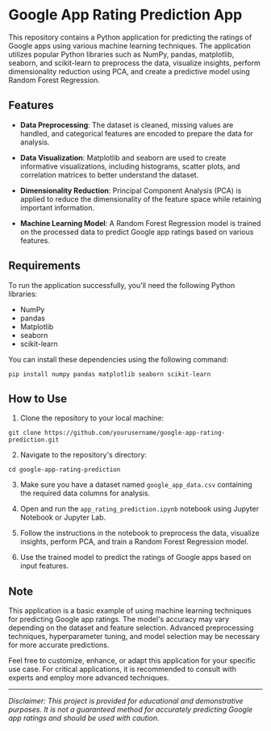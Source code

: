 # Google App Rating Prediction App

This repository contains a Python application for predicting the ratings of Google apps using various machine learning techniques. The application utilizes popular Python libraries such as NumPy, pandas, matplotlib, seaborn, and scikit-learn to preprocess the data, visualize insights, perform dimensionality reduction using PCA, and create a predictive model using Random Forest Regression.

## Features

- **Data Preprocessing**: The dataset is cleaned, missing values are handled, and categorical features are encoded to prepare the data for analysis.

- **Data Visualization**: Matplotlib and seaborn are used to create informative visualizations, including histograms, scatter plots, and correlation matrices to better understand the dataset.

- **Dimensionality Reduction**: Principal Component Analysis (PCA) is applied to reduce the dimensionality of the feature space while retaining important information.

- **Machine Learning Model**: A Random Forest Regression model is trained on the processed data to predict Google app ratings based on various features.

## Requirements

To run the application successfully, you'll need the following Python libraries:

- NumPy
- pandas
- Matplotlib
- seaborn
- scikit-learn

You can install these dependencies using the following command:

```
pip install numpy pandas matplotlib seaborn scikit-learn
```

## How to Use

1. Clone the repository to your local machine:

```
git clone https://github.com/yourusername/google-app-rating-prediction.git
```

2. Navigate to the repository's directory:

```
cd google-app-rating-prediction
```

3. Make sure you have a dataset named `google_app_data.csv` containing the required data columns for analysis.

4. Open and run the `app_rating_prediction.ipynb` notebook using Jupyter Notebook or Jupyter Lab.

5. Follow the instructions in the notebook to preprocess the data, visualize insights, perform PCA, and train a Random Forest Regression model.

6. Use the trained model to predict the ratings of Google apps based on input features.

## Note

This application is a basic example of using machine learning techniques for predicting Google app ratings. The model's accuracy may vary depending on the dataset and feature selection. Advanced preprocessing techniques, hyperparameter tuning, and model selection may be necessary for more accurate predictions.

Feel free to customize, enhance, or adapt this application for your specific use case. For critical applications, it is recommended to consult with experts and employ more advanced techniques.

---

*Disclaimer: This project is provided for educational and demonstrative purposes. It is not a guaranteed method for accurately predicting Google app ratings and should be used with caution.*
